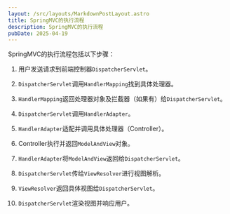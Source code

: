 ```yaml
---
layout: /src/layouts/MarkdownPostLayout.astro
title: SpringMVC的执行流程
description: SpringMVC的执行流程
pubDate: 2025-04-19
---
```

SpringMVC的执行流程包括以下步骤：

1. 用户发送请求到前端控制器`DispatcherServlet`。
    
2. `DispatcherServlet`调用`HandlerMapping`找到具体处理器。
    
3. `HandlerMapping`返回处理器对象及拦截器（如果有）给`DispatcherServlet`。
    
4. `DispatcherServlet`调用`HandlerAdapter`。
    
5. `HandlerAdapter`适配并调用具体处理器（Controller）。
    
6. Controller执行并返回`ModelAndView`对象。
    
7. `HandlerAdapter`将`ModelAndView`返回给`DispatcherServlet`。
    
8. `DispatcherServlet`传给`ViewResolver`进行视图解析。
    
9. `ViewResolver`返回具体视图给`DispatcherServlet`。
    
10. `DispatcherServlet`渲染视图并响应用户。